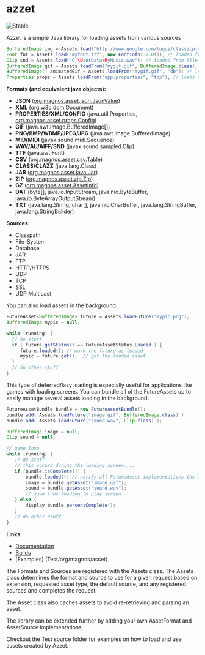 <h1>azzet</h1>

![Stable](http://i4.photobucket.com/albums/y123/Freaklotr4/stage_stable.png)

Azzet is a simple Java library for loading assets from various sources

```java
BufferedImage img = Assets.load("http://www.google.com/logos/classicplus.png"); // loaded from website
Font fnt = Assets.load("myfont.ttf", new FontInfo(32.0f)); // loaded from classpath
Clip snd = Assets.load("C:\UserData\MyMusic.wav"); // loaded from file-system
BufferedImage gif = Assets.loadFrom("mygif.gif", BufferedImage.class); // you can request the return type
BufferedImage[] animatedGif = Assets.loadFrom("mygif.gif", "db"); // loads from DatabaseSource saved as "db"
Properties props = Assets.loadFrom("app.properties", "tcp"); // loads from TcpSource saved as "tcp"
```

<b>Formats (and equivalent java objects):</b>
- <b>JSON</b> ([org.magnos.asset.json.JsonValue](Formats/org/magnos/asset/json/JsonValue.java))
- <b>XML</b> (org.w3c.dom.Document)
- <b>PROPERTIES/XML/CONFIG</b> (java.util.Properties, [org.magnos.asset.props.Config](Formats/org/magnos/asset/props/Config.java))
- <b>GIF</b> (java.awt.image.BufferedImage[])
- <b>PNG/BMP/WBMP/JPEG/JPG</b> (java.awt.image.BufferedImage)
- <b>MID/MIDI</b> (javax.sound.midi.Sequence)
- <b>WAV/AU/AIFF/SND</b> (javax.sound.sampled.Clip)
- <b>TTF</b> (java.awt.Font)
- <b>CSV</b> ([org.magnos.asset.csv.Table](Formats/org/magnos/asset/csv/Table.java))
- <b>CLASS/CLAZZ</b> (java.lang.Class)
- <b>JAR</b> ([org.magnos.asset.java.Jar](Formats/org/magnos/asset/java/Jar.java))
- <b>ZIP</b> ([org.magnos.asset.zip.Zip](Formats/org/magnos/asset/zip/Zip.java))
- <b>GZ</b> ([org.magnos.asset.AssetInfo](Source/org/magnos/asset/AssetInfo.java))
- <b>DAT</b> (byte[], java.io.InputStream, java.nio.ByteBuffer, java.io.ByteArrayOutputStream)
- <b>TXT</b> (java.lang.String, char[], java.nio.CharBuffer, java.lang.StringBuffer, java.lang.StringBuilder)

<b>Sources:</b>
- Classpath
- File-System
- Database
- JAR
- FTP
- HTTP/HTTPS
- UDP
- TCP
- SSL
- UDP Multicast 

You can also load assets in the background:

```java
FutureAsset<BufferedImage> future = Assets.loadFuture("mypic.png");
BufferedImage mypic = null;

while (running) {
  // do stuff
  if ( future.getStatus() == FutureAssetStatus.Loaded ) {
     future.loaded(); // mark the future as loaded
     mypic = future.get();  // get the loaded asset
  }
  // do other stuff
}
```

This type of deferred/lazy loading is especially useful for applications like games with loading screens. You can bundle all of the FutureAssets up to easily manage several assets loading in the background:

```java
FutureAssetBundle bundle = new FutureAssetBundle();
bundle.add( Assets.loadFuture("image.gif", BufferedImage.class) );
bundle.add( Assets.loadFuture("sound.wav", Clip.class) );

BufferedImage image = null;
Clip sound = null;

// game loop
while (running) {
   // do stuff
   // this occurs during the loading screen....
   if (bundle.isComplete()) {
       bundle.loaded(); // notify all FutureAsset implementations the asset has been accepted.
       image = bundle.getAsset("image.gif");
       sound = bundle.getAsset("sound.wav");
       // move from loading to play screen
   } else {
       display bundle.percentComplete();     
   }
   // do other stuff
}
```

<b>Links</b>:
- [Documentation](http://gh.magnos.org/?r=http://clickermonkey.github.com/azzet/) 
- [Builds](build)
- [Examples] (Test/org/magnos/asset)

The Formats and Sources are registered with the Assets class. The Assets class determines the format and source to use for a given request based on extension, requested asset type, the default source, and any registered sources and completes the request. 

The Asset class also caches assets to avoid re-retrieving and parsing an asset.

The library can be extended further by adding your own AssetFormat and AssetSource implementations.

Checkout the Test source folder for examples on how to load and use assets created by Azzet.
